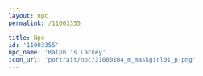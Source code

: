 ```yaml
---
layout: npc
permalink: /11003355

title: Npc
id: '11003355'
npc_name: 'Ralph''s Lackey'
icon_url: 'portrait/npc/21000104_m_maskgirl01_p.png'
---
```

